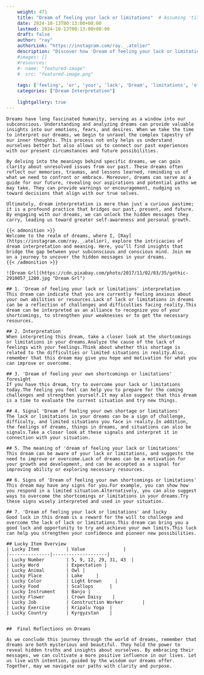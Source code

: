 ```yaml
---
    weight: 471
    title: "Dream of feeling your lack or limitations"  # Assuming 'title' column exists
    date: 2024-10-13T00:13:00+08:00
    lastmod: 2024-10-13T00:13:00+08:00
    draft: false
    author: "ray"
    authorLink: "https://instagram.com/ray._.atelier"
    description: "Discover how 'Dream of feeling your lack or limitations' can interpret your future and uncover its significant meanings in your life."
    #images: []
    #resources:
    #- name: "featured-image"
    #  src: "featured-image.png"
    
    tags: ['feeling', 'or', 'your', 'lack', 'Dream', 'limitations', 'of']
    categories: ["Dream Interpretation"]
    
    lightgallery: true
---
```

    
    Dreams have long fascinated humanity, serving as a window into our subconscious. Understanding and analyzing dreams can provide valuable insights into our emotions, fears, and desires. When we take the time to interpret our dreams, we begin to unravel the complex tapestry of our inner thoughts. This process not only helps us understand ourselves better but also allows us to connect our past experiences with our present circumstances and future possibilities.
    
    By delving into the meanings behind specific dreams, we can gain clarity about unresolved issues from our past. These dreams often reflect our memories, traumas, and lessons learned, reminding us of what we need to confront or embrace. Moreover, dreams can serve as a guide for our future, revealing our aspirations and potential paths we may take. They can provide warnings or encouragement, nudging us toward decisions that align with our true selves.
    
    Ultimately, dream interpretation is more than just a curious pastime; it is a profound practice that bridges our past, present, and future. By engaging with our dreams, we can unlock the hidden messages they carry, leading us toward greater self-awareness and personal growth.
    
    {{< admonition >}}
    Welcome to the realm of dreams, where I, [Ray](https://instagram.com/ray._.atelier), explore the intricacies of dream interpretation and meaning. Here, you’ll find insights that bridge the gap between your subconscious and conscious mind. Join me on a journey to uncover the hidden messages in your dreams.
    {{< /admonition >}}
    
    ![Dream Grl](https://cdn.pixabay.com/photo/2017/11/02/03/35/gothic-2910057_1280.jpg "Dream Grl")
    
    ## 1. 'Dream of feeling your lack or limitations' interpretation
    This dream can indicate that you are currently feeling anxious about your own abilities or resources.Lack of lack or limitations in dreams can be a reflection of challenges and difficulties facing reality.This dream can be interpreted as an alliance to recognize you of your shortcomings, to strengthen your weaknesses or to get the necessary resources.
    
    ## 2. Interpretation
    When interpreting this dream, take a closer look at the shortcomings or limitations in your dreams.Analyze the cause of the lack of feelings with your feelings.Think about whether this shortage is related to the difficulties or limited situations in reality.Also, remember that this dream may give you hope and motivation for what you can improve or overcome.
    
    ## 3. 'Dream of feeling your own shortcomings or limitations' foresight
    If you have this dream, try to overcome your lack or limitations today.The feeling you feel can help you to prepare for the coming challenges and strengthen yourself.It may also suggest that this dream is a time to evaluate the current situation and try new things.
    
    ## 4. Signal 'Dream of feeling your own shortage or limitations'
    The lack or limitations in your dreams can be a sign of challenge, difficulty, and limited situations you face in reality.In addition, the feelings of dreams, things in dreams, and situations can also be signals.Take a closer look at these signals and interpret it in connection with your situation.
    
    ## 5. The meaning of 'dream of feeling your lack or limitations'
    This dream can be aware of your lack or limitations, and suggests the need to improve or overcome.Lack of dreams can be a motivation for your growth and development, and can be accepted as a signal for improving ability or exploring necessary resources.
    
    ## 6. Signs of 'Dream of feeling your own shortcomings or limitations'
    This dream may have any signs for you.For example, you can show how you respond in a limited situation.Alternatively, you can also suggest ways to overcome the shortcomings or limitations in your dreams.Try these signs wisely interpreted and used in your situation.
    
    ## 7. 'Dream of feeling your lack or limitations' and lucky
    Good luck in this dream is a reward for the will to challenge and overcome the lack of lack or limitations.This dream can bring you a good luck and opportunity to try and achieve your own limits.This luck can help you strengthen your confidence and pioneer new possibilities.
    
    ## Lucky Item Overview
    | Lucky Item          | Value              |
    |---------------|--------------------|
    | Lucky Number        | 5, 9, 12, 29, 31, 43  |
    | Lucky Word          | Expectation |
    | Lucky Animal        | Owl |
    | Lucky Place         | Lake     |
    | Lucky Color         | Light brown     |
    | Lucky Food          | Scallops      |
    | Lucky Instrument    | Banjo |
    | Lucky Flower        | Crown Daisy    |
    | Lucky Job           | Construction Worker       |
    | Lucky Exercise      | Kripalu Yoga  |
    | Lucky Country       | Kyrgyzstan    |
    
    
    ##  Final Reflections on Dreams
    
    As we conclude this journey through the world of dreams, remember that dreams are both mysterious and beautiful. They hold the power to reveal hidden truths and insights about ourselves. By embracing their messages, we can cultivate a more positive influence in our lives. Let us live with intention, guided by the wisdom our dreams offer. Together, may we navigate our paths with clarity and purpose.
    